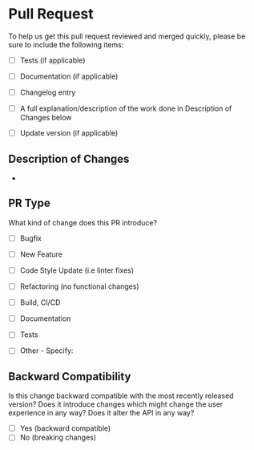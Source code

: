 # Pull Request
To help us get this pull request reviewed and merged quickly, please be sure to include the following items:

* [ ] Tests (if applicable)
* [ ] Documentation (if applicable)
* [ ] Changelog entry
* [ ] A full explanation/description of the work done in Description of Changes below
* [ ] Update version (if applicable)


## Description of Changes
- 


## PR Type
What kind of change does this PR introduce?

* [ ] Bugfix
* [ ] New Feature
* [ ] Code Style Update (i.e linter fixes)
* [ ] Refactoring (no functional changes)
* [ ] Build, CI/CD
* [ ] Documentation
* [ ] Tests
* [ ] Other - Specify:


## Backward Compatibility
Is this change backward compatible with the most recently released version? Does it introduce changes which might change the user experience in any way? Does it alter the API in any way?

* [ ] Yes (backward compatible)
* [ ] No (breaking changes)
